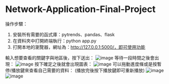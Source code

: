 # Network-Application-Final-Project

操作步驟：
1. 安裝所有需要的函式庫：pytrends、pandas、flask
2. 在資料夾中打開終端執行：python app.py
3. 打開本地的瀏覽器，網址為：http://127.0.0.1:5000/，即可使用功能

輸入想要查看的關鍵字與地區後，按下送出：
![image](https://github.com/user-attachments/assets/a30762ca-e324-4c50-9929-19d39594c536)
等待一段時間之後會出現：
![image](https://github.com/user-attachments/assets/30ba085a-a7d3-45a6-a7a7-d0ee522d07ec)
按下確定之後就會出現圖表：
![image](https://github.com/user-attachments/assets/cfa4d469-f337-422a-9f74-5b583b4ea9d2)
可以拖動進度條或是按暫停/播放鍵來查看自己需要的資料：
(播放完後按下播放鍵即可重新播放)
![image](https://github.com/user-attachments/assets/8b25f5fb-5f09-4942-85bb-821a3eebca9a)
![image](https://github.com/user-attachments/assets/a216bbc6-a2e9-4fb7-83ff-c797accb9efd)
